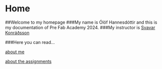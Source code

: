 # Home

##Welcome to my homepage
###My name is Ólöf Hannesdóttir and this is my documentation of Pre Fab Academy 2024.
###My instructor is [Svavar Konráðsson](https://fabacademy.org/2023/labs/isafjordur/students/svavar-konradsson/index.html)

###Here you can read...

[about me](about.md)

[about the assignments](assignments.md)





